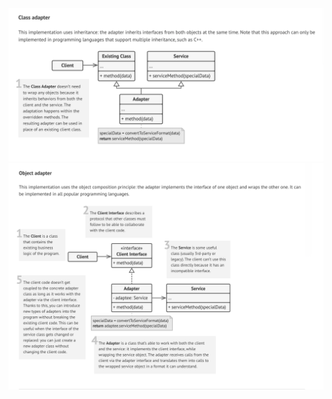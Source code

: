 <img src="./images/class-adapter.png" alt="drawing" width="800"/>
<img src="./images/object-adapter.png" alt="drawing" width="800"/>
